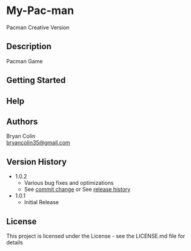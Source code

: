 # My-Pac-man

Pacman Creative Version

## Description

Pacman Game

## Getting Started

## Help

## Authors

Bryan Colin  
bryancolin35@gmail.com

## Version History

* 1.0.2
    * Various bug fixes and optimizations
    * See [commit change]() or See [release history]()
* 1.0.1
    * Initial Release

## License

This project is licensed under the License - see the LICENSE.md file for details

